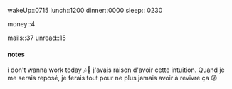 wakeUp::0715
lunch::1200
dinner::0000
sleep:: 0230

money::4

mails::37
unread::15

#### notes
i don't wanna work today 🎶🐺
j'avais raison d'avoir cette intuition. Quand je me serais reposé, je ferais tout pour ne plus jamais avoir à revivre ça 😡